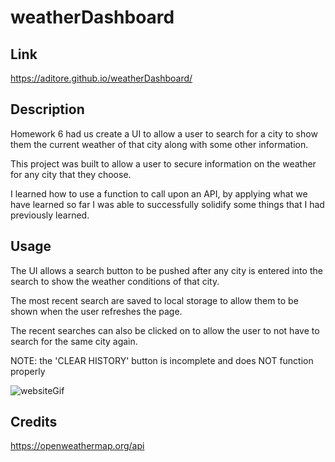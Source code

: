 # weatherDashboard

## Link

https://aditore.github.io/weatherDashboard/

## Description

Homework 6 had us create a UI to allow a user to search for a city to show them the current weather of that city along with some other information.

This project was built to allow a user to secure information on the weather for any city that they choose.

I learned how to use a function to call upon an API, by applying what we have learned so far I was able to successfully solidify some things that I had previously learned.

## Usage

The UI allows a search button to be pushed after any city is entered into the search to show the weather conditions of that city.

The most recent search are saved to local storage to allow them to be shown when the user refreshes the page.

The recent searches can also be clicked on to allow the user to not have to search for the same city again.

NOTE: the 'CLEAR HISTORY' button is incomplete and does NOT function properly

![websiteGif](assets/images/weatherDashboard.gif)

## Credits

https://openweathermap.org/api
